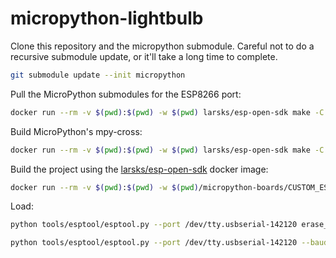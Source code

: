 # micropython-lightbulb

Clone this repository and the micropython submodule.
Careful not to do a recursive submodule update, or it'll take a long time to complete.

```bash
git submodule update --init micropython
```

Pull the MicroPython submodules for the ESP8266 port:
```bash
docker run --rm -v $(pwd):$(pwd) -w $(pwd) larsks/esp-open-sdk make -C micropython/ports/esp8266 submodules
```

Build MicroPython's mpy-cross:
```bash
docker run --rm -v $(pwd):$(pwd) -w $(pwd) larsks/esp-open-sdk make -C micropython/mpy-cross
```

Build the project using the [larsks/esp-open-sdk](https://hub.docker.com/r/larsks/esp-open-sdk)
docker image:
```bash
docker run --rm -v $(pwd):$(pwd) -w $(pwd)/micropython-boards/CUSTOM_ESP8266_1M larsks/esp-open-sdk make
```

Load:
```bash
python tools/esptool/esptool.py --port /dev/tty.usbserial-142120 erase_flash
```
```bash
python tools/esptool/esptool.py --port /dev/tty.usbserial-142120 --baud 1000000 write_flash --verify --flash_size=4MB -fm dio 0 boards/CUSTOM_ESP8266_1M/build/firmware-combined.bin
```
